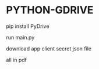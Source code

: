 # PYTHON-GDRIVE

pip install PyDrive

run main.py

download app client secret json file

all in pdf
